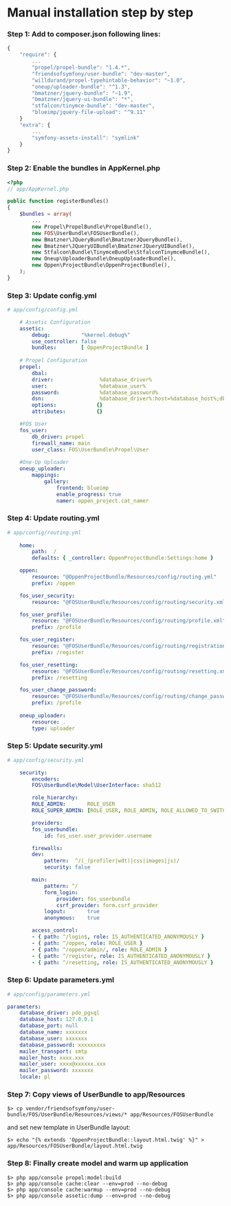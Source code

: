 Manual installation step by step
===============================

### Step 1: Add to composer.json following lines:

```js
{
    "require": {
        ...
        "propel/propel-bundle": "1.4.*",
        "friendsofsymfony/user-bundle": "dev-master",
        "willdurand/propel-typehintable-behavior": "~1.0",        
        "oneup/uploader-bundle": "^1.3",
        "bmatzner/jquery-bundle": "~1.9",
        "bmatzner/jquery-ui-bundle": "*",
        "stfalcon/tinymce-bundle": "dev-master",
        "blueimp/jquery-file-upload": "^9.11"    
    }
    "extra": {
        ...
        "symfony-assets-install": "symlink"
    }
}
```
        
### Step 2: Enable the bundles in AppKernel.php

```php
<?php
// app/AppKernel.php

public function registerBundles()
{
    $bundles = array(
        ...
        new Propel\PropelBundle\PropelBundle(),
        new FOS\UserBundle\FOSUserBundle(),          
        new Bmatzner\JQueryBundle\BmatznerJQueryBundle(),
        new Bmatzner\JQueryUIBundle\BmatznerJQueryUIBundle(),
        new Stfalcon\Bundle\TinymceBundle\StfalconTinymceBundle(),
        new Oneup\UploaderBundle\OneupUploaderBundle(),
        new Oppen\ProjectBundle\OppenProjectBundle(),                        
    );
}
```
### Step 3: Update config.yml

```yaml
# app/config/config.yml

    # Assetic Configuration
    assetic:
        debug:          "%kernel.debug%"
        use_controller: false
        bundles:        [ OppenProjectBundle ]
        
    # Propel Configuration
    propel:
        dbal:
        driver:               %database_driver%
        user:                 %database_user%
        password:             %database_password%
        dsn:                  %database_driver%:host=%database_host%;dbname=%database_name%;charset=UTF8
        options:             {}
        attributes:          {}

    #FOS User    
    fos_user:
        db_driver: propel
        firewall_name: main
        user_class: FOS\UserBundle\Propel\User 
    
    #One-Up Uploader       
    oneup_uploader:
        mappings:
            gallery:
                frontend: blueimp 
                enable_progress: true
                namer: oppen_project.cat_namer
```

### Step 4: Update routing.yml
 
```yaml    
# app/config/routing.yml
    
    home:
        path:  /
        defaults: { _controller: OppenProjectBundle:Settings:home }

    oppen:
        resource: "@OppenProjectBundle/Resources/config/routing.yml"
        prefix: /oppen

    fos_user_security:
        resource: "@FOSUserBundle/Resources/config/routing/security.xml"

    fos_user_profile:
        resource: "@FOSUserBundle/Resources/config/routing/profile.xml"
        prefix: /profile

    fos_user_register:
        resource: "@FOSUserBundle/Resources/config/routing/registration.xml"
        prefix: /register

    fos_user_resetting:
        resource: "@FOSUserBundle/Resources/config/routing/resetting.xml"
        prefix: /resetting

    fos_user_change_password:
        resource: "@FOSUserBundle/Resources/config/routing/change_password.xml"
        prefix: /profile       
 
    oneup_uploader:
        resource: .
        type: uploader
```

### Step 5: Update security.yml

```yaml       
# app/config/security.yml

    security:
        encoders:
        FOS\UserBundle\Model\UserInterface: sha512    

        role_hierarchy:
        ROLE_ADMIN:       ROLE_USER
        ROLE_SUPER_ADMIN: [ROLE_USER, ROLE_ADMIN, ROLE_ALLOWED_TO_SWITCH]

        providers:
        fos_userbundle:
            id: fos_user.user_provider.username

        firewalls:
        dev:
            pattern:  ^/(_(profiler|wdt)|css|images|js)/
            security: false

        main:
            pattern: ^/
            form_login:
                provider: fos_userbundle
                csrf_provider: form.csrf_provider
            logout:       true
            anonymous:    true

        access_control:
        - { path: ^/login$, role: IS_AUTHENTICATED_ANONYMOUSLY }
        - { path: ^/oppen, role: ROLE_USER }
        - { path: ^/oppen/admin/, role: ROLE_ADMIN }        
        - { path: ^/register, role: IS_AUTHENTICATED_ANONYMOUSLY }
        - { path: ^/resetting, role: IS_AUTHENTICATED_ANONYMOUSLY }
```

### Step 6: Update parameters.yml

```yaml
# app/config/parameters.yml

parameters:
    database_driver: pdo_pgsql
    database_host: 127.0.0.1
    database_port: null
    database_name: xxxxxxx
    database_user: xxxxxxx
    database_password: xxxxxxxxx
    mailer_transport: smtp
    mailer_host: xxxx.xxx
    mailer_user: xxxx@xxxxxx.xxx
    mailer_password: xxxxxxx
    locale: pl
```

### Step 7: Copy views of UserBundle to app/Resources

    $> cp vendor/friendsofsymfony/user-bundle/FOS/UserBundle/Resources/views/* app/Resources/FOSUserBundle

and set new template in UserBundle layout:

    $> echo "{% extends 'OppenProjectBundle::layout.html.twig' %}" > app/Resources/FOSUserBundle/layout.html.twig

### Step 8: Finally create model and warm up application
    
    $> php app/console propel:model:build
    $> php app/console cache:clear --env=prod --no-debug
    $> php app/console cache:warmup --env=prod --no-debug
    $> php app/console assetic:dump --env=prod --no-debug
    


